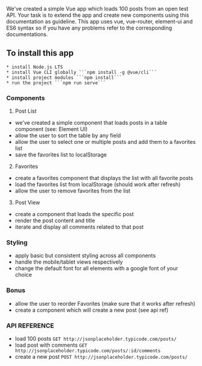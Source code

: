 We've created a simple Vue app which loads 100 posts from an open test API. Your task is to extend the app and create new components using this documentation as guideline.
This app uses vue, vue-router, element-ui and ES6 syntax so if you have any problems refer to the corresponding documentations.

## To install this app
    * install Node.js LTS
    * install Vue CLI globally ```npm install -g @vue/cli```
    * install project modules ```npm install```
    * run the project ```npm run serve```

### Components

  1. Post List
  * we've created a simple component that loads posts in a table component (see: Element UI)
  * allow the user to sort the table by any field
  * allow the user to select one or multiple posts and add them to a favorites list
  * save the favorites list to localStorage

  2. Favorites
  * create a favorites component that displays the list with all favorite posts
  * load the favorites list from localStorage (should work after refresh)
  * allow the user to remove favorites from the list

  3. Post View
  * create a component that loads the specific post
  * render the post content and title
  * iterate and display all comments related to that post

### Styling

  * apply basic but consistent styling across all components
  * handle the mobile/tablet views respectively
  * change the default font for all elements with a google font of your choice

### Bonus
  * allow the user to reorder Favorites (make sure that it works after refresh)
  * create a component which will create a new post (see api ref)

### API REFERENCE

  * load 100 posts
  ``` GET http://jsonplaceholder.typicode.com/posts/ ```
  * load post with comments
  ``` GET http://jsonplaceholder.typicode.com/posts/:id/comments ```
  * create a new post
  ``` POST http://jsonplaceholder.typicode.com/posts/ ```

